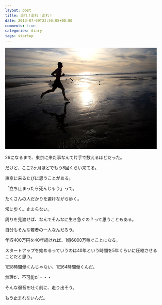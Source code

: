 ```yaml
---
layout: post
title: 走れ！走れ！走れ！
date: 2013-07-09T22:50:08+00:00
comments: true
categories: diary
tags: startup
---
```


<img src="/images/2013/07/running.jpg" class="image">

26になるまで、東京に来た事なんて片手で数えるほどだった。

だけど、ここ2ヶ月ほどでもう8回くらい来てる。

東京に来るたびに思うことがある。

「立ち止まったら死んじゃう」って。

たくさんの人だかりを避けながら歩く。

常に歩く。止まらない。

周りを見渡せば、なんでそんなに生き急ぐの？って思うこともある。

自分もそんな若者の一人なんだろう。

年収400万円を40年続ければ、1億6000万稼ぐことになる。

スタートアップを始めるっていうのは40年という時間を5年くらいに圧縮させることだと思う。

1日8時間働くんじゃない、1日64時間働くんだ。

無理だ、不可能だ・・・

そんな弱音を吐く前に、走り出そう。

もう止まれないんだ。
